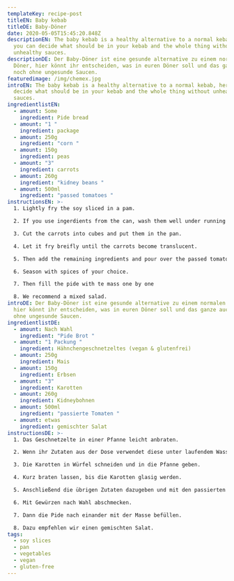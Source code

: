 ```yaml
---
templateKey: recipe-post
titleEN: Baby kebab
titleDE: Baby-Döner
date: 2020-05-05T15:45:20.848Z
descriptionEN: The baby kebab is a healthy alternative to a normal kebab, here
  you can decide what should be in your kebab and the whole thing without
  unhealthy sauces.
descriptionDE: Der Baby-Döner ist eine gesunde alternative zu einem normalen
  Döner, hier könnt ihr entscheiden, was in euren Döner soll und das ganze auch
  noch ohne ungesunde Saucen.
featuredimage: /img/chemex.jpg
introEN: The baby kebab is a healthy alternative to a normal kebab, here you can
  decide what should be in your kebab and the whole thing without unhealthy
  sauces.
ingredientlistEN:
  - amount: Some
    ingredient: Pide bread
  - amount: "1 "
    ingredient: package
  - amount: 250g
    ingredient: "corn "
  - amount: 150g
    ingredient: peas
  - amount: "3"
    ingredient: carrots
  - amount: 260g
    ingredient: "kidney beans "
  - amount: 500ml
    ingredient: "passed tomatoes "
instructionsEN: >-
  1. Lightly fry the soy sliced in a pam.

  2. If you use ingerdients from the can, wash them well under running water and let them drain.

  3. Cut the carrots into cubes and put them in the pan.

  4. Let it fry breifly until the carrots become translucent.

  5. Then add the remaining ingredients and pour over the passed tomatoes, let simmer for about 5 min.

  6. Season with spices of your choice.

  7. Then fill the pide with te mass one by one

  8. We recommend a mixed salad.
introDE: Der Baby-Döner ist eine gesunde alternative zu einem normalen Döner,
  hier könnt ihr entscheiden, was in euren Döner soll und das ganze auch noch
  ohne ungesunde Saucen.
ingredientlistDE:
  - amount: Nach Wahl
    ingredient: "Pide Brot "
  - amount: "1 Packung "
    ingredient: Hähnchengeschnetzeltes (vegan & glutenfrei)
  - amount: 250g
    ingredient: Mais
  - amount: 150g
    ingredient: Erbsen
  - amount: "3"
    ingredient: Karotten
  - amount: 260g
    ingredient: Kidneybohnen
  - amount: 500ml
    ingredient: "passierte Tomaten "
  - amount: etwas
    ingredient: gemischter Salat
instructionsDE: >-
  1. Das Geschnetzelte in einer Pfanne leicht anbraten.

  2. Wenn ihr Zutaten aus der Dose verwendet diese unter laufendem Wasser gut abwaschen und abtropfen lassen.

  3. Die Karotten in Würfel schneiden und in die Pfanne geben.

  4. Kurz braten lassen, bis die Karotten glasig werden.

  5. Anschließend die übrigen Zutaten dazugeben und mit den passierten Tomaten übergießen, ca. 5 min köcheln lassen.

  6. Mit Gewürzen nach Wahl abschmecken.

  7. Dann die Pide nach einander mit der Masse befüllen. 

  8. Dazu empfehlen wir einen gemischten Salat.
tags:
  - soy slices
  - pan
  - vegetables
  - vegan
  - gluten-free
---
```

